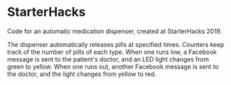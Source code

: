 # StarterHacks
Code for an automatic medication dispenser, created at StarterHacks 2019.

The dispenser automatically releases pills at specified times. Counters keep track of the number of pills of each type.
When one runs low, a Facebook message is sent to the patient's doctor, and an LED light changes from green to yellow.
When one runs out, another Facebook message is sent to the doctor, and the light changes from yellow to red.
